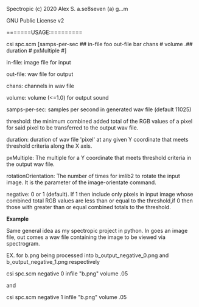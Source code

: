 Spectropic (c) 2020 Alex S. a.se8seven (a) g...m

GNU Public License v2

=======USAGE:=========

csi spc.scm [samps-per-sec ## in-file foo out-file bar chans # volume .## duration # pxMultiple #]

in-file: image file for input

out-file: wav file for output

chans: channels in wav file

volume: volume (<=1.0) for output sound

samps-per-sec: samples per second in generated wav file (default 11025)

threshold: the minimum combined added total of the RGB values of a pixel for said pixel to be transferred to the output wav file.

duration: duration of wav file 'pixel' at any given Y coordinate that meets threshold criteria along the X axis.

pxMultiple: The multiple for a Y coordinate that meets threshold criteria in the output wav file.

rotationOrientation: The number of times for imlib2 to rotate the input image. It is the parameter of the image-orientate command.

negative: 0 or 1 (default). If 1 then include only pixels in input image whose combined total RGB values are less than or equal to the threshold,if 0 then those with greater than or equal combined totals to the threshold.





**Example**


Same general idea as my spectropic project in python. In goes an image file, out comes a wav file containing the image to be viewed via spectrogram.


EX. for b.png being processed into b_output_negative_0.png and b_output_negative_1.png respectively

csi spc.scm negative 0 infile "b.png" volume .05 

and

csi spc.scm negative 1 infile "b.png" volume .05 



